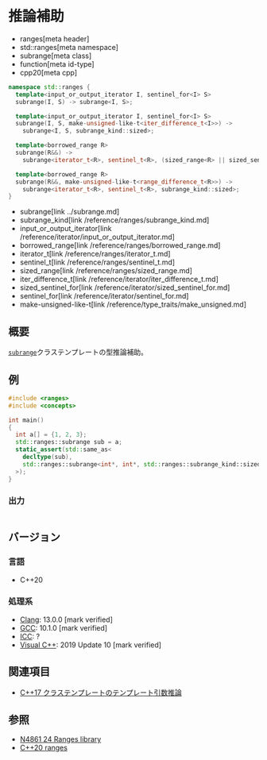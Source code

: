 # 推論補助
* ranges[meta header]
* std::ranges[meta namespace]
* subrange[meta class]
* function[meta id-type]
* cpp20[meta cpp]

```cpp
namespace std::ranges {
  template<input_or_output_iterator I, sentinel_for<I> S>
  subrange(I, S) -> subrange<I, S>;

  template<input_or_output_iterator I, sentinel_for<I> S>
  subrange(I, S, make-unsigned-like-t<iter_difference_t<I>>) ->
    subrange<I, S, subrange_kind::sized>;

  template<borrowed_range R>
  subrange(R&&) ->
    subrange<iterator_t<R>, sentinel_t<R>, (sized_range<R> || sized_sentinel_for<sentinel_t<R>, iterator_t<R>>) ? subrange_kind::sized : subrange_kind::unsized>;

  template<borrowed_range R>
  subrange(R&&, make-unsigned-like-t<range_difference_t<R>>) ->
    subrange<iterator_t<R>, sentinel_t<R>, subrange_kind::sized>;
}
```
* subrange[link ../subrange.md]
* subrange_kind[link /reference/ranges/subrange_kind.md]
* input_or_output_iterator[link /reference/iterator/input_or_output_iterator.md]
* borrowed_range[link /reference/ranges/borrowed_range.md]
* iterator_t[link /reference/ranges/iterator_t.md]
* sentinel_t[link /reference/ranges/sentinel_t.md]
* sized_range[link /reference/ranges/sized_range.md]
* iter_difference_t[link /reference/iterator/iter_difference_t.md]
* sized_sentinel_for[link /reference/iterator/sized_sentinel_for.md]
* sentinel_for[link /reference/iterator/sentinel_for.md]
* make-unsigned-like-t[link /reference/type_traits/make_unsigned.md]

## 概要
[`subrange`](../subrange.md)クラステンプレートの型推論補助。


## 例
```cpp example
#include <ranges>
#include <concepts>

int main()
{
  int a[] = {1, 2, 3};
  std::ranges::subrange sub = a;
  static_assert(std::same_as<
    decltype(sub),
    std::ranges::subrange<int*, int*, std::ranges::subrange_kind::sized>
  >);
}
```

### 出力
```
```

## バージョン
### 言語
- C++20

### 処理系
- [Clang](/implementation.md#clang): 13.0.0 [mark verified]
- [GCC](/implementation.md#gcc): 10.1.0 [mark verified]
- [ICC](/implementation.md#icc): ?
- [Visual C++](/implementation.md#visual_cpp): 2019 Update 10 [mark verified]

## 関連項目
- [C++17 クラステンプレートのテンプレート引数推論](/lang/cpp17/type_deduction_for_class_templates.md)

## 参照
- [N4861 24 Ranges library](https://timsong-cpp.github.io/cppwp/n4861/ranges)
- [C++20 ranges](https://techbookfest.org/product/5134506308665344)

